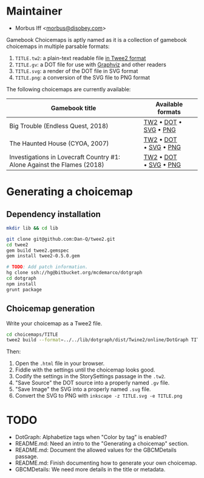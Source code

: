 
# Maintainer

* Morbus Iff <<morbus@disobey.com>>

Gamebook Choicemaps is aptly named as it is a collection of gamebook choicemaps
in multiple parsable formats:

  1. `TITLE.tw2`: a plain-text readable file [in Twee2 format](https://dan-q.github.io/twee2/)
  2. `TITLE.gv`: a DOT file for use with [Graphviz](http://www.graphviz.org/) and other readers
  3. `TITLE.svg`: a render of the DOT file in SVG format
  3. `TITLE.png`: a conversion of the SVG file to PNG format

The following choicemaps are currently available:

Gamebook title | Available formats
---------------|------------------
Big Trouble (Endless Quest, 2018) | [TW2](https://raw.githubusercontent.com/morbus/gamebook-choicemaps/master/choicemaps/big-trouble--2018--isbn-9781536202441/big-trouble--2018--isbn-9781536202441.tw2) • [DOT](https://raw.githubusercontent.com/morbus/gamebook-choicemaps/master/choicemaps/big-trouble--2018--isbn-9781536202441/big-trouble--2018--isbn-9781536202441.gv) • [SVG](https://raw.githubusercontent.com/morbus/gamebook-choicemaps/master/choicemaps/big-trouble--2018--isbn-9781536202441/big-trouble--2018--isbn-9781536202441.svg) • [PNG](https://raw.githubusercontent.com/morbus/gamebook-choicemaps/master/choicemaps/big-trouble--2018--isbn-9781536202441/big-trouble--2018--isbn-9781536202441.png)
The Haunted House (CYOA, 2007) | [TW2](https://raw.githubusercontent.com/morbus/gamebook-choicemaps/master/choicemaps/the-haunted-house--2007-reissue--isbn-9781933390512/the-haunted-house--2007-reissue--isbn-9781933390512.tw2) • [DOT](https://raw.githubusercontent.com/morbus/gamebook-choicemaps/master/choicemaps/the-haunted-house--2007-reissue--isbn-9781933390512/the-haunted-house--2007-reissue--isbn-9781933390512.dot) • [SVG](https://raw.githubusercontent.com/morbus/gamebook-choicemaps/master/choicemaps/the-haunted-house--2007-reissue--isbn-9781933390512/the-haunted-house--2007-reissue--isbn-9781933390512.svg) • [PNG](https://raw.githubusercontent.com/morbus/gamebook-choicemaps/master/choicemaps/the-haunted-house--2007-reissue--isbn-9781933390512/the-haunted-house--2007-reissue--isbn-9781933390512.png)
Investigations in Lovecraft Country #1: Alone Against the Flames (2018) | [TW2](https://raw.githubusercontent.com/morbus/gamebook-choicemaps/master/choicemaps/investigations-in-lovecraft-country-1-alone-against-the-flames--2018--ios-id1343328830/investigations-in-lovecraft-country-1-alone-against-the-flames--2018--ios-id1343328830.tw2) • [DOT](https://raw.githubusercontent.com/morbus/gamebook-choicemaps/master/choicemaps/investigations-in-lovecraft-country-1-alone-against-the-flames--2018--ios-id1343328830/investigations-in-lovecraft-country-1-alone-against-the-flames--2018--ios-id1343328830.gv) • [SVG](https://raw.githubusercontent.com/morbus/gamebook-choicemaps/master/choicemaps/investigations-in-lovecraft-country-1-alone-against-the-flames--2018--ios-id1343328830/investigations-in-lovecraft-country-1-alone-against-the-flames--2018--ios-id1343328830.svg) • [PNG](https://raw.githubusercontent.com/morbus/gamebook-choicemaps/master/choicemaps/investigations-in-lovecraft-country-1-alone-against-the-flames--2018--ios-id1343328830/investigations-in-lovecraft-country-1-alone-against-the-flames--2018--ios-id1343328830.png)

# Generating a choicemap

## Dependency installation

```bash
mkdir lib && cd lib

git clone git@github.com:Dan-Q/twee2.git
cd twee2
gem build twee2.gemspec
gem install twee2-0.5.0.gem

# TODO: Add patch information.
hg clone ssh://hg@bitbucket.org/mcdemarco/dotgraph
cd dotgraph
npm install
grunt package
```

## Choicemap generation

Write your choicemap as a Twee2 file.

```bash
cd choicemaps/TITLE
twee2 build --format=../../lib/dotgraph/dist/Twine2/online/DotGraph TITLE.tw2 TITLE.html
```

Then:

  1. Open the `.html` file in your browser.
  2. Fiddle with the settings until the choicemap looks good.
  3. Codify the settings in the StorySettings passage in the `.tw2`.
  4. "Save Source" the DOT source into a properly named `.gv` file.
  5. "Save Image" the SVG into a properly named `.svg` file.
  6. Convert the SVG to PNG with `inkscape -z TITLE.svg -e TITLE.png`

# TODO

* DotGraph: Alphabetize tags when "Color by tag" is enabled?
* README.md: Need an intro to the "Generating a choicemap" section.
* README.md: Document the allowed values for the GBCMDetails passage.
* README.md: Finish documenting how to generate your own choicemap.
* GBCMDetails: We need more details in the title or metadata.
